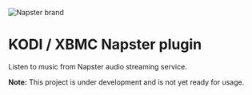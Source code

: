 ![Napster brand](https://cloud.githubusercontent.com/assets/1698357/9493147/fe82ed6a-4bfd-11e5-9ae5-4594c998b8f7.jpg)

# KODI / XBMC Napster plugin

Listen to music from Napster audio streaming service.

**Note:** This project is under development and is not yet ready for usage.
